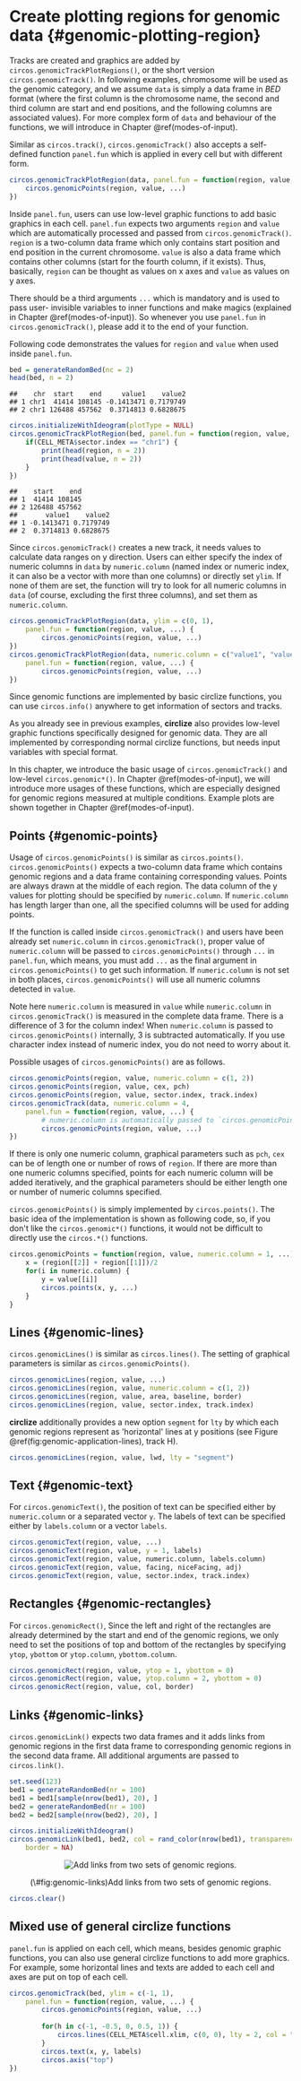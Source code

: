 

# Create plotting regions for genomic data {#genomic-plotting-region}

Tracks are created and graphics are added by
`circos.genomicTrackPlotRegions()`, or the short version
`circos.genomicTrack()`. In following examples, chromosome will be used as the
genomic category, and we assume `data` is simply a data frame in _BED_ format
(where the first column is the chromosome name, the second and third column
are start and end positions, and the following columns are associated values).
For more complex form of `data` and behaviour of the functions, we will
introduce in Chapter \@ref(modes-of-input).

Similar as `circos.track()`, `circos.genomicTrack()` also accepts a self-
defined function `panel.fun` which is applied in every cell but with different
form.


```r
circos.genomicTrackPlotRegion(data, panel.fun = function(region, value, ...) {
    circos.genomicPoints(region, value, ...)
})
```

Inside `panel.fun`, users can use low-level graphic functions to add basic
graphics in each cell. `panel.fun` expects two arguments `region` and `value`
which are automatically processed and passed from `circos.genomicTrack()`.
`region` is a two-column data frame which only contains start position and end
position in the current chromosome. `value` is also a data frame which
contains other columns (start for the fourth column, if it exists). Thus, basically,
`region` can be thought as values on x axes and `value` as values on y axes.

There should be a third arguments `...` which is mandatory and is used to pass
user- invisible variables to inner functions and make magics (explained in
Chapter \@ref(modes-of-input)). So whenever you use `panel.fun` in
`circos.genomicTrack()`, please add it to the end of your function.

Following code demonstrates the values for `region` and `value` when used inside `panel.fun`.


```r
bed = generateRandomBed(nc = 2)
head(bed, n = 2)
```

```
##    chr  start    end     value1    value2
## 1 chr1  41414 108145 -0.1413471 0.7179749
## 2 chr1 126488 457562  0.3714813 0.6828675
```

```r
circos.initializeWithIdeogram(plotType = NULL)
circos.genomicTrackPlotRegion(bed, panel.fun = function(region, value, ...) {
    if(CELL_META$sector.index == "chr1") {
        print(head(region, n = 2))
        print(head(value, n = 2))
    }
})
```

```
##    start    end
## 1  41414 108145
## 2 126488 457562
##       value1    value2
## 1 -0.1413471 0.7179749
## 2  0.3714813 0.6828675
```

Since `circos.genomicTrack()` creates a new track, it needs values to
calculate data ranges on y direction. Users can either specify the index of
numeric columns in `data` by `numeric.column` (named index or numeric index,
it can also be a vector with more than one columns) or directly set `ylim`. If none of
them are set, the function will try to look for all numeric columns in `data`
(of course, excluding the first three columns), and set them as
`numeric.column`.


```r
circos.genomicTrackPlotRegion(data, ylim = c(0, 1),
    panel.fun = function(region, value, ...) {
        circos.genomicPoints(region, value, ...)
})
circos.genomicTrackPlotRegion(data, numeric.column = c("value1", "value2"), 
    panel.fun = function(region, value, ...) {
        circos.genomicPoints(region, value, ...)
})
```

Since genomic functions are implemented by basic circlize functions, you can
use `circos.info()` anywhere to get information of sectors and tracks.

As you already see in previous examples, **circlize** also provides low-level graphic
functions specifically designed for genomic data. They are all implemented by corresponding
normal circlize functions, but needs input variables with special format.

In this chapter, we introduce the basic usage of `circos.genomicTrack()` and
low-level `circos.genomic*()`. In Chapter \@ref(modes-of-input), we will
introduce more usages of these functions, which are especially designed for
genomic regions measured at multiple conditions. Example plots are shown together in
Chapter \@ref(modes-of-input).

## Points {#genomic-points}

Usage of `circos.genomicPoints()` is similar as `circos.points()`.
`circos.genomicPoints()` expects a two-column data frame which contains genomic regions
and a data frame containing corresponding values. Points are always drawn at
the middle of each region. The data column of the y values for plotting should
be specified by `numeric.column`. If `numeric.column` has length larger than
one, all the specified columns will be used for adding points.

If the function is called inside `circos.genomicTrack()` and users have been
already set `numeric.column` in `circos.genomicTrack()`, proper value of
`numeric.column` will be passed to `circos.genomicPoints()` through `...` in
`panel.fun`, which means, you must add `...` as the final argument in
`circos.genomicPoints()` to get such information. If `numeric.column` is not
set in both places, `circos.genomicPoints()` will use all numeric columns
detected in `value`.

Note here `numeric.column` is measured in `value` while `numeric.column` in
`circos.genomicTrack()` is measured in the complete data frame. There is a
difference of 3 for the column index! When `numeric.column` is passed to
`circos.genomicPoints()` internally, 3 is subtracted automatically. If you use
character index instead of numeric index, you do not need to worry about it.

Possible usages of `circos.genomicPoints()` are as follows.


```r
circos.genomicPoints(region, value, numeric.column = c(1, 2))
circos.genomicPoints(region, value, cex, pch)
circos.genomicPoints(region, value, sector.index, track.index)
circos.genomicTrack(data, numeric.column = 4, 
    panel.fun = function(region, value, ...) {
        # numeric.column is automatically passed to `circos.genomicPoints()`
        circos.genomicPoints(region, value, ...)
})
```

If there is only one numeric column, graphical parameters such as `pch`, `cex`
can be of length one or number of rows of `region`. If there are more than one
numeric columns specified, points for each numeric column will be added
iteratively, and the graphical parameters should be either length one or
number of numeric columns specified.

`circos.genomicPoints()` is simply implemented by `circos.points()`. The basic
idea of the implementation is shown as following code, so, if you don't like the
`circos.genomic*()` functions, it would not be difficult to directly use the
`circos.*()` functions.


```r
circos.genomicPoints = function(region, value, numeric.column = 1, ...) {
    x = (region[[2]] + region[[1]])/2
    for(i in numeric.column) {
        y = value[[i]]
        circos.points(x, y, ...)
    }
}
```

## Lines {#genomic-lines}

`circos.genomicLines()` is similar as `circos.lines()`. The setting of
graphical parameters is similar as `circos.genomicPoints()`.


```r
circos.genomicLines(region, value, ...)
circos.genomicLines(region, value, numeric.column = c(1, 2))
circos.genomicLines(region, value, area, baseline, border)
circos.genomicLines(region, value, sector.index, track.index)
```

**circlize** additionally provides a new option `segment` for `lty` by
which each genomic regions represent as 'horizontal' lines at y positions
(see Figure \@ref(fig:genomic-application-lines), track H).


```r
circos.genomicLines(region, value, lwd, lty = "segment")
```

## Text {#genomic-text}

For `circos.genomicText()`, the position of text can be specified either by `numeric.column`
or a separated vector `y`. The labels of text can be specified either by `labels.column`
or a vector `labels`.


```r
circos.genomicText(region, value, ...)
circos.genomicText(region, value, y = 1, labels)
circos.genomicText(region, value, numeric.column, labels.column)
circos.genomicText(region, value, facing, niceFacing, adj)
circos.genomicText(region, value, sector.index, track.index)
```

## Rectangles {#genomic-rectangles}

For `circos.genomicRect()`, Since the left and right of the rectangles are
already determined by the start and end of the genomic regions, we only need
to set the positions of top and bottom of the rectangles by specifying `ytop`,
`ybottom` or `ytop.column`, `ybottom.column`.


```r
circos.genomicRect(region, value, ytop = 1, ybottom = 0)
circos.genomicRect(region, value, ytop.column = 2, ybottom = 0)
circos.genomicRect(region, value, col, border)
```

## Links {#genomic-links}

`circos.genomicLink()` expects two data frames and it adds links from genomic
regions in the first data frame to corresponding genomic regions in the second
data frame. All additional arguments are passed to `circos.link()`.


```r
set.seed(123)
bed1 = generateRandomBed(nr = 100)
bed1 = bed1[sample(nrow(bed1), 20), ]
bed2 = generateRandomBed(nr = 100)
bed2 = bed2[sample(nrow(bed2), 20), ]

circos.initializeWithIdeogram()
circos.genomicLink(bed1, bed2, col = rand_color(nrow(bed1), transparency = 0.5), 
    border = NA)
```

<div class="figure" style="text-align: center">
<img src="09-create-plotting-regions_files/figure-epub3/genomic-links-1.svg" alt="Add links from two sets of genomic regions."  />
<p class="caption">(\#fig:genomic-links)Add links from two sets of genomic regions.</p>
</div>

```r
circos.clear()
```

## Mixed use of general circlize functions

`panel.fun` is applied on each cell, which means, besides genomic graphic
functions, you can also use general circlize functions to add more graphics.
For example, some horizontal lines and texts are added to each cell and axes
are put on top of each cell.


```r
circos.genomicTrack(bed, ylim = c(-1, 1),
    panel.fun = function(region, value, ...) {
        circos.genomicPoints(region, value, ...)
        
        for(h in c(-1, -0.5, 0, 0.5, 1)) {
            circos.lines(CELL_META$cell.xlim, c(0, 0), lty = 2, col = "grey")
        }
        circos.text(x, y, labels)
        circos.axis("top")
})
```

